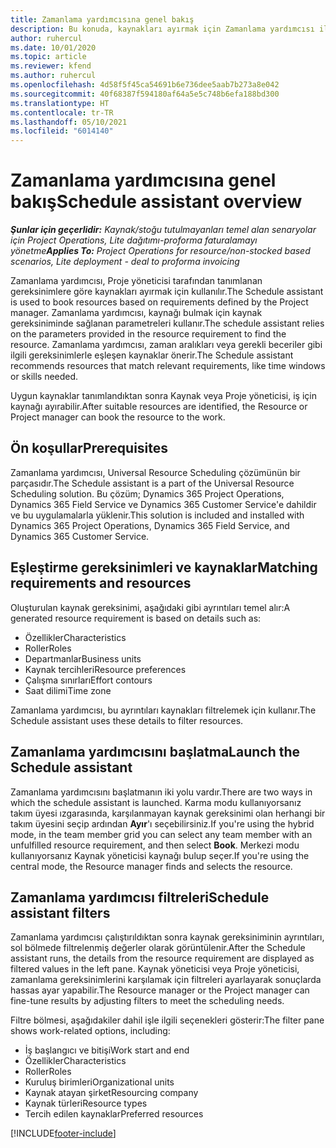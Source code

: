 ```yaml
---
title: Zamanlama yardımcısına genel bakış
description: Bu konuda, kaynakları ayırmak için Zamanlama yardımcısı ile çalışma hakkında bilgiler sağlanmaktadır.
author: ruhercul
ms.date: 10/01/2020
ms.topic: article
ms.reviewer: kfend
ms.author: ruhercul
ms.openlocfilehash: 4d58f5f45ca54691b6e736dee5aab7b273a8e042
ms.sourcegitcommit: 40f68387f594180af64a5e5c748b6efa188bd300
ms.translationtype: HT
ms.contentlocale: tr-TR
ms.lasthandoff: 05/10/2021
ms.locfileid: "6014140"
---
```

# <a name="schedule-assistant-overview"></a><span data-ttu-id="9a3fd-103">Zamanlama yardımcısına genel bakış</span><span class="sxs-lookup"><span data-stu-id="9a3fd-103">Schedule assistant overview</span></span>

<span data-ttu-id="9a3fd-104">_**Şunlar için geçerlidir:** Kaynak/stoğu tutulmayanları temel alan senaryolar için Project Operations, Lite dağıtımı-proforma faturalamayı yönetme_</span><span class="sxs-lookup"><span data-stu-id="9a3fd-104">_**Applies To:** Project Operations for resource/non-stocked based scenarios, Lite deployment - deal to proforma invoicing_</span></span>

<span data-ttu-id="9a3fd-105">Zamanlama yardımcısı, Proje yöneticisi tarafından tanımlanan gereksinimlere göre kaynakları ayırmak için kullanılır.</span><span class="sxs-lookup"><span data-stu-id="9a3fd-105">The Schedule assistant is used to book resources based on requirements defined by the Project manager.</span></span> <span data-ttu-id="9a3fd-106">Zamanlama yardımcısı, kaynağı bulmak için kaynak gereksiniminde sağlanan parametreleri kullanır.</span><span class="sxs-lookup"><span data-stu-id="9a3fd-106">The schedule assistant relies on the parameters provided in the resource requirement to find the resource.</span></span> <span data-ttu-id="9a3fd-107">Zamanlama yardımcısı, zaman aralıkları veya gerekli beceriler gibi ilgili gereksinimlerle eşleşen kaynaklar önerir.</span><span class="sxs-lookup"><span data-stu-id="9a3fd-107">The Schedule assistant recommends resources that match relevant requirements, like time windows or skills needed.</span></span>

<span data-ttu-id="9a3fd-108">Uygun kaynaklar tanımlandıktan sonra Kaynak veya Proje yöneticisi, iş için kaynağı ayırabilir.</span><span class="sxs-lookup"><span data-stu-id="9a3fd-108">After suitable resources are identified, the Resource or Project manager can book the resource to the work.</span></span>

## <a name="prerequisites"></a><span data-ttu-id="9a3fd-109">Ön koşullar</span><span class="sxs-lookup"><span data-stu-id="9a3fd-109">Prerequisites</span></span>

<span data-ttu-id="9a3fd-110">Zamanlama yardımcısı, Universal Resource Scheduling çözümünün bir parçasıdır.</span><span class="sxs-lookup"><span data-stu-id="9a3fd-110">The Schedule assistant is a part of the Universal Resource Scheduling solution.</span></span> <span data-ttu-id="9a3fd-111">Bu çözüm; Dynamics 365 Project Operations, Dynamics 365 Field Service ve Dynamics 365 Customer Service'e dahildir ve bu uygulamalarla yüklenir.</span><span class="sxs-lookup"><span data-stu-id="9a3fd-111">This solution is included and installed with Dynamics 365 Project Operations, Dynamics 365 Field Service, and Dynamics 365 Customer Service.</span></span>

## <a name="matching-requirements-and-resources"></a><span data-ttu-id="9a3fd-112">Eşleştirme gereksinimleri ve kaynaklar</span><span class="sxs-lookup"><span data-stu-id="9a3fd-112">Matching requirements and resources</span></span>

<span data-ttu-id="9a3fd-113">Oluşturulan kaynak gereksinimi, aşağıdaki gibi ayrıntıları temel alır:</span><span class="sxs-lookup"><span data-stu-id="9a3fd-113">A generated resource requirement is based on details such as:</span></span>

-   <span data-ttu-id="9a3fd-114">Özellikler</span><span class="sxs-lookup"><span data-stu-id="9a3fd-114">Characteristics</span></span>
-   <span data-ttu-id="9a3fd-115">Roller</span><span class="sxs-lookup"><span data-stu-id="9a3fd-115">Roles</span></span>
-   <span data-ttu-id="9a3fd-116">Departmanlar</span><span class="sxs-lookup"><span data-stu-id="9a3fd-116">Business units</span></span>
-   <span data-ttu-id="9a3fd-117">Kaynak tercihleri</span><span class="sxs-lookup"><span data-stu-id="9a3fd-117">Resource preferences</span></span>
-   <span data-ttu-id="9a3fd-118">Çalışma sınırları</span><span class="sxs-lookup"><span data-stu-id="9a3fd-118">Effort contours</span></span>
-   <span data-ttu-id="9a3fd-119">Saat dilimi</span><span class="sxs-lookup"><span data-stu-id="9a3fd-119">Time zone</span></span>

<span data-ttu-id="9a3fd-120">Zamanlama yardımcısı, bu ayrıntıları kaynakları filtrelemek için kullanır.</span><span class="sxs-lookup"><span data-stu-id="9a3fd-120">The Schedule assistant uses these details to filter resources.</span></span>

## <a name="launch-the-schedule-assistant"></a><span data-ttu-id="9a3fd-121">Zamanlama yardımcısını başlatma</span><span class="sxs-lookup"><span data-stu-id="9a3fd-121">Launch the Schedule assistant</span></span>

<span data-ttu-id="9a3fd-122">Zamanlama yardımcısını başlatmanın iki yolu vardır.</span><span class="sxs-lookup"><span data-stu-id="9a3fd-122">There are two ways in which the schedule assistant is launched.</span></span> <span data-ttu-id="9a3fd-123">Karma modu kullanıyorsanız takım üyesi ızgarasında, karşılanmayan kaynak gereksinimi olan herhangi bir takım üyesini seçip ardından **Ayır**'ı seçebilirsiniz.</span><span class="sxs-lookup"><span data-stu-id="9a3fd-123">If you're using the hybrid mode, in the team member grid you can select any team member with an unfulfilled resource requirement, and then select **Book**.</span></span> <span data-ttu-id="9a3fd-124">Merkezi modu kullanıyorsanız Kaynak yöneticisi kaynağı bulup seçer.</span><span class="sxs-lookup"><span data-stu-id="9a3fd-124">If you're using the central mode, the Resource manager finds and selects the resource.</span></span>

## <a name="schedule-assistant-filters"></a><span data-ttu-id="9a3fd-125">Zamanlama yardımcısı filtreleri</span><span class="sxs-lookup"><span data-stu-id="9a3fd-125">Schedule assistant filters</span></span>

<span data-ttu-id="9a3fd-126">Zamanlama yardımcısı çalıştırıldıktan sonra kaynak gereksiniminin ayrıntıları, sol bölmede filtrelenmiş değerler olarak görüntülenir.</span><span class="sxs-lookup"><span data-stu-id="9a3fd-126">After the Schedule assistant runs, the details from the resource requirement are displayed as filtered values in the left pane.</span></span> <span data-ttu-id="9a3fd-127">Kaynak yöneticisi veya Proje yöneticisi, zamanlama gereksinimlerini karşılamak için filtreleri ayarlayarak sonuçlarda hassas ayar yapabilir.</span><span class="sxs-lookup"><span data-stu-id="9a3fd-127">The Resource manager or the Project manager can fine-tune results by adjusting filters to meet the scheduling needs.</span></span>

<span data-ttu-id="9a3fd-128">Filtre bölmesi, aşağıdakiler dahil işle ilgili seçenekleri gösterir:</span><span class="sxs-lookup"><span data-stu-id="9a3fd-128">The filter pane shows work-related options, including:</span></span>

-   <span data-ttu-id="9a3fd-129">İş başlangıcı ve bitişi</span><span class="sxs-lookup"><span data-stu-id="9a3fd-129">Work start and end</span></span>
-   <span data-ttu-id="9a3fd-130">Özellikler</span><span class="sxs-lookup"><span data-stu-id="9a3fd-130">Characteristics</span></span>
-   <span data-ttu-id="9a3fd-131">Roller</span><span class="sxs-lookup"><span data-stu-id="9a3fd-131">Roles</span></span>
-   <span data-ttu-id="9a3fd-132">Kuruluş birimleri</span><span class="sxs-lookup"><span data-stu-id="9a3fd-132">Organizational units</span></span>
-   <span data-ttu-id="9a3fd-133">Kaynak atayan şirket</span><span class="sxs-lookup"><span data-stu-id="9a3fd-133">Resourcing company</span></span>
-   <span data-ttu-id="9a3fd-134">Kaynak türleri</span><span class="sxs-lookup"><span data-stu-id="9a3fd-134">Resource types</span></span>
-   <span data-ttu-id="9a3fd-135">Tercih edilen kaynaklar</span><span class="sxs-lookup"><span data-stu-id="9a3fd-135">Preferred resources</span></span>


[!INCLUDE[footer-include](../includes/footer-banner.md)]